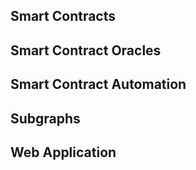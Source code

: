 ## Smart Contracts

## Smart Contract Oracles

## Smart Contract Automation

## Subgraphs

## Web Application